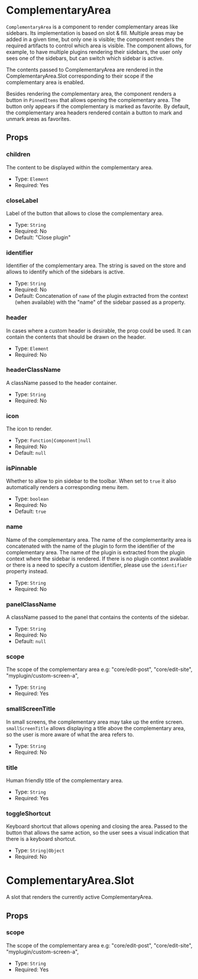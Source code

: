 # ComplementaryArea

`ComplementaryArea` is a component to render complementary areas like sidebars. Its implementation is based on slot & fill.
Multiple areas may be added in a given time, but only one is visible; the component renders the required artifacts to control which area is visible. The component allows, for example, to have multiple plugins rendering their sidebars, the user only sees one of the sidebars, but can switch which sidebar is active.

The contents passed to ComplementaryArea are rendered in the ComplementaryArea.Slot corresponding to their scope if the complementary area is enabled.

Besides rendering the complementary area, the component renders a button in `PinnedItems` that allows opening the complementary area. The button only appears if the complementary is marked as favorite. By default, the complementary area headers rendered contain a button to mark and unmark areas as favorites.

## Props

### children

The content to be displayed within the complementary area.

-   Type: `Element`
-   Required: Yes

### closeLabel

Label of the button that allows to close the complementary area.

-   Type: `String`
-   Required: No
-   Default: "Close plugin"

### identifier

Identifier of the complementary area. The string is saved on the store and allows to identify which of the sidebars is active.

-   Type: `String`
-   Required: No
-   Default: Concatenation of `name` of the plugin extracted from the context (when available) with the "name" of the sidebar passed as a property.

### header

In cases where a custom header is desirable, the prop could be used. It can contain the contents that should be drawn on the header.

-   Type: `Element`
-   Required: No

### headerClassName

A className passed to the header container.

-   Type: `String`
-   Required: No

### icon

The icon to render.

-   Type: `Function|Component|null`
-   Required: No
-   Default: `null`

### isPinnable

Whether to allow to pin sidebar to the toolbar. When set to `true` it also automatically renders a corresponding menu item.

-   Type: `boolean`
-   Required: No
-   Default: `true`

### name

Name of the complementary area. The name of the complementarity area is concatenated with the name of the plugin to form the identifier of the complementary area. The name of the plugin is extracted from the plugin context where the sidebar is rendered. If there is no plugin context available or there is a need to specify a custom identifier, please use the `identifier` property instead.

-   Type: `String`
-   Required: No

### panelClassName

A className passed to the panel that contains the contents of the sidebar.

-   Type: `String`
-   Required: No
-   Default: `null`

### scope

The scope of the complementary area e.g: "core/edit-post", "core/edit-site", "myplugin/custom-screen-a",

-   Type: `String`
-   Required: Yes

### smallScreenTitle

In small screens, the complementary area may take up the entire screen.
`smallScreenTitle` allows displaying a title above the complementary area, so the user is more aware of what the area refers to.

-   Type: `String`
-   Required: No

### title

Human friendly title of the complementary area.

-   Type: `String`
-   Required: Yes

### toggleShortcut

Keyboard shortcut that allows opening and closing the area. Passed to the button that allows the same action, so the user sees a visual indication that there is a keyboard shortcut.

-   Type: `String|Object`
-   Required: No

# ComplementaryArea.Slot

A slot that renders the currently active ComplementaryArea.

## Props

### scope

The scope of the complementary area e.g: "core/edit-post", "core/edit-site", "myplugin/custom-screen-a",

-   Type: `String`
-   Required: Yes
